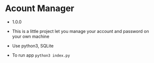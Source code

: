 
# Acount Manager

- 1.0.0 

- This is a little project let you manage your account and password on your own machine

- Use python3, SQLite

- To run app `python3 index.py`